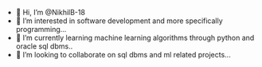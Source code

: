 - 👋 Hi, I’m @NikhilB-18
- 👀 I’m interested in software development and more specifically programming...
- 🌱 I’m currently learning machine learning algorithms through python and oracle sql dbms..
- 💞️ I’m looking to collaborate on sql dbms and ml related projects...

<!---
NikhilB-18/NikhilB-18 is a ✨ special ✨ repository because its `README.md` (this file) appears on your GitHub profile.
You can click the Preview link to take a look at your changes.
--->

